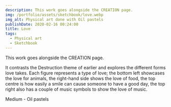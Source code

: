 ```yaml
---
description: This work goes alongside the CREATION page.
img: /portfolio/assets/sketchbook/love.webp
img_alt: Physical art done with Oil pastels
publishDate: 2020-02-16 00:24:00
title: Love
tags:
  - Physical art
  - Sketchbook
---
```


This work goes alongside the CREATION page.

It contrasts the Destruction theme of earlier and explores the different forms
love takes. Each figure represents a type of love; the bottom left showcases
the love for animals, the right-hand side shows the love of food, the top
centre is how easily a smile can cause someone to have a good day, the top
right also has a couple of music symbols to show the love of music.

Medium - Oil pastels
